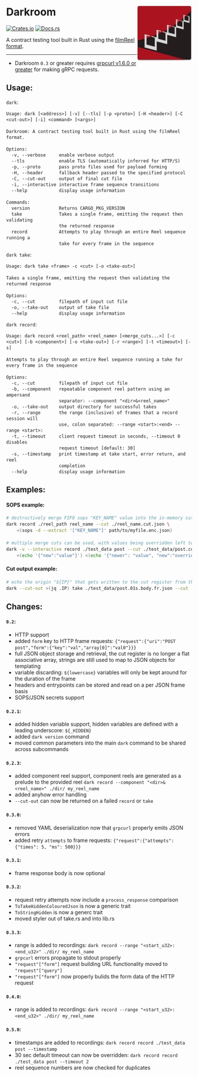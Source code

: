 # Darkroom  <img src="https://raw.githubusercontent.com/Bestowinc/darkroom/master/darkroomlogo_mini.svg" width="149" align="right"/>

[![Crates.io](https://img.shields.io/crates/v/darkroom.svg)](https://crates.io/crates/darkroom) [![Docs.rs](https://docs.rs/darkroom/badge.svg)](https://docs.rs/darkroom/)



A contract testing tool built in Rust using the [filmReel format](https://github.com/Bestowinc/filmReel).

---

* Darkroom `0.3` or greater requires [grpcurl v1.6.0 or greater](https://github.com/fullstorydev/grpcurl/#installation) for making gRPC requests.


## Usage:


`dark`:

<!-- dark start -->
```
Usage: dark [<address>] [-v] [--tls] [-p <proto>] [-H <header>] [-C <cut-out>] [-i] <command> [<args>]

Darkroom: A contract testing tool built in Rust using the filmReel format.

Options:
  -v, --verbose     enable verbose output
  --tls             enable TLS (automatically inferred for HTTP/S)
  -p, --proto       pass proto files used for payload forming
  -H, --header      fallback header passed to the specified protocol
  -C, --cut-out     output of final cut file
  -i, --interactive interactive frame sequence transitions
  --help            display usage information

Commands:
  version           Returns CARGO_PKG_VERSION
  take              Takes a single frame, emitting the request then validating
                    the returned response
  record            Attempts to play through an entire Reel sequence running a
                    take for every frame in the sequence

```
<!-- dark stop -->


`dark take`:

<!-- dark take start -->
```
Usage: dark take <frame> -c <cut> [-o <take-out>]

Takes a single frame, emitting the request then validating the returned response

Options:
  -c, --cut         filepath of input cut file
  -o, --take-out    output of take file
  --help            display usage information

```
<!-- dark take stop -->

`dark record`:

<!-- dark record start -->
```
Usage: dark record <reel_path> <reel_name> [<merge_cuts...>] [-c <cut>] [-b <component>] [-o <take-out>] [-r <range>] [-t <timeout>] [-s]

Attempts to play through an entire Reel sequence running a take for every frame in the sequence

Options:
  -c, --cut         filepath of input cut file
  -b, --component   repeatable component reel pattern using an ampersand
                    separator: --component "<dir>&<reel_name>"
  -o, --take-out    output directory for successful takes
  -r, --range       the range (inclusive) of frames that a record session will
                    use, colon separated: --range <start>:<end> --range <start>:
  -t, --timeout     client request timeout in seconds, --timeout 0 disables
                    request timeout [default: 30]
  -s, --timestamp   print timestamp at take start, error return, and reel
                    completion
  --help            display usage information

```
<!-- dark record stop -->

## Examples:

#### SOPS example:

```sh
# destructively merge FIFO sops "KEY_NAME" value into the in-memory cut register
dark record ./reel_path reel_name --cut ./reel_name.cut.json \
    <(sops -d --extract '["KEY_NAME"]' path/to/myfile.enc.json)

# multiple merge cuts can be used, with values being overridden left to right (right will have newer values)
dark -v --interactive record ./test_data post --cut ./test_data/post.cut.json \
    <(echo '{"new":"value"}') <(echo '{"newer": "value", "new":"overridden"}')
```
#### Cut output example:

```sh
# echo the origin "${IP}" that gets written to the cut register from the httpbin.org POST request
dark --cut-out >(jq .IP) take ./test_data/post.01s.body.fr.json --cut ./test_data/post.cut.json
```


## Changes:

#### `0.2`:

* HTTP support
* added `form` key to HTTP frame requests: `{"request":{"uri":"POST post","form":{"key":"val","array[0]":"val0"}}}`
* full JSON object storage and retrieval, the cut register is no longer a flat associative array, strings are still used to map to JSON objects for templating
* variable discarding: `${lowercase}` variables will only be kept around for the duration of the frame
* headers and entrypoints can be stored and read on a per JSON frame basis
* SOPS/JSON secrets support

#### `0.2.1`:

* added hidden variable support, hidden variables are defined with a leading underscore: `${_HIDDEN}`
* added `dark version` command
* moved common parameters into the main `dark` command to be shared across subcommands

#### `0.2.3`:

* added component reel support, component reels are generated as a prelude to the provided reel   `dark record --component "<dir>&<reel_name>" ./dir/ my_reel_name`
* added anyhow error handling
* `--cut-out` can now be returned on a failed `record` or `take`

#### `0.3.0`:

* removed YAML deserialization now that `grpcurl` properly emits JSON errors
* added retry `attempts` to frame requests: `{"request":{"attempts": {"times": 5, "ms": 500}}}`

#### `0.3.1`:

* frame response body is now optional

#### `0.3.2`:

* request retry attempts now include a `process_response` comparison
* `ToTakeHiddenColouredJson` is now a generic trait
* `ToStringHidden` is now a generc trait
* moved styler out of take.rs and into lib.rs

#### `0.3.3`:

* range is added to recordings: `dark record --range "<start_u32>:<end_u32>" ./dir/ my_reel_name`
* `grpcurl` errors propagate to stdout properly
* `"request"["form"]` request building URL functionality moved to `"request"["query"]`
* `"request"["form"]` now properly bulids the form data of the HTTP request

#### `0.4.0`:

* range is added to recordings: `dark record --range "<start_u32>:<end_u32>" ./dir/ my_reel_name`

#### `0.5.0`:

* timestamps are added to recordings: `dark record record ./test_data post --timestamp`
* 30 sec default timeout can now be overridden: `dark record record ./test_data post --timeout 2`
* reel sequence numbers are now checked for duplicates

<!--
VERSION="0.5.0"
DR_DIR=$PWD
GRPCURL_DIR=${GRPCURL_DIR:-../grpcurl}
cargo build --release && \
tar czf darkroom-"$VERSION"-x86_64-apple-darwin.tar.gz -C target/release dark && \
docker run --rm -it -v "$(pwd)":/home/rust/src ekidd/rust-musl-builder cargo build --release && \
tar czf darkroom-"$VERSION"-x86_64-unknown-linux-musl.tar.gz -C ./target/x86_64-unknown-linux-musl/release dark
(cd $GRPCURL_DIR; env CGO_ENABLED=0 GOOS=darwin GOARCH=amd64 go build -a -o $DR_DIR/target/release/grpcurl ./cmd/grpcurl) && \
tar czf darkroom-"$VERSION"-grpcurl-x86_64-apple-darwin.tar.gz -C target/release dark grpcurl && \
(cd $GRPCURL_DIR; env CGO_ENABLED=0 GOOS=linux GOARCH=amd64 go build -a -o $DR_DIR/target/x86_64-unknown-linux-musl/release/grpcurl ./cmd/grpcurl) && \
tar czf darkroom-"$VERSION"-grpcurl-x86_64-unknown-linux-musl.tar.gz -C ./target/x86_64-unknown-linux-musl/release dark grpcurl
-->
